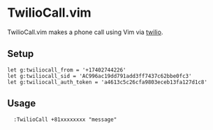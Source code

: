 TwilioCall.vim
==============

TwilioCall.vim makes a phone call using Vim via [twilio](http://twilio.com/).


Setup
-----

```
let g:twiliocall_from = '+17402744226'
let g:twiliocall_sid = 'AC996ac19dd791add3ff7437c62bbe0fc3'
let g:twiliocall_auth_token = 'a4613c5c26cfa9803eceb13fa127d1c8'
```

Usage
-----

```
  :TwilioCall +81xxxxxxxx "message"
```

